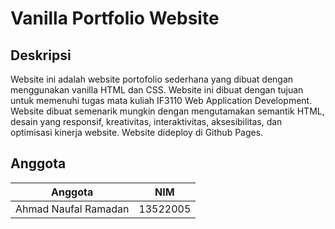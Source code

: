 # Vanilla Portfolio Website

## Deskripsi

Website ini adalah website portofolio sederhana yang dibuat dengan menggunakan vanilla HTML dan CSS. Website ini dibuat dengan tujuan untuk memenuhi tugas mata kuliah IF3110 Web Application Development. Website dibuat semenarik mungkin dengan mengutamakan semantik HTML, desain yang responsif, kreativitas, interaktivitas, aksesibilitas, dan optimisasi kinerja website. Website dideploy di Github Pages.

## Anggota

| Anggota              | NIM          |
|----------------------|--------------|
| Ahmad Naufal Ramadan | 13522005     |
